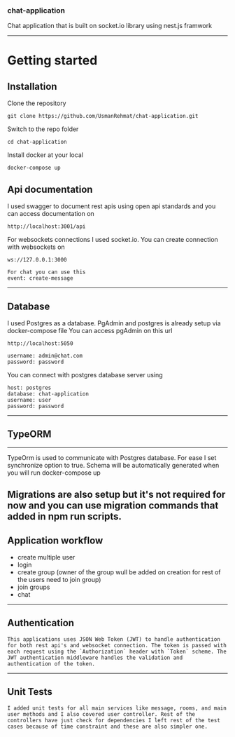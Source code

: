 ### chat-application
Chat application that is built on socket.io library using nest.js framwork

----------

# Getting started

## Installation

Clone the repository

    git clone https://github.com/UsmanRehmat/chat-application.git

Switch to the repo folder

    cd chat-application
    
Install docker at your local

    docker-compose up

## Api documentation
I used swagger to document rest apis using open api standards and you can access documentation on 

    http://localhost:3001/api

For websockets connections I used socket.io. You can create connection with websockets on 

    ws://127.0.0.1:3000

    For chat you can use this 
    event: create-message      

----------

## Database
I used Postgres as a database. PgAdmin and postgres is already setup via docker-compose file
You can access pgAdmin on this url

    http://localhost:5050

    username: admin@chat.com
    password: password

You can connect with postgres database server using
    
    host: postgres
    database: chat-application
    username: user
    password: password

----------

## TypeORM

----------

TypeOrm is used to communicate with Postgres database. For ease I set synchronize option to true. Schema will be automatically generated when you will run docker-compose up 

Migrations are also setup but it's not required for now and you can use migration commands that added in npm run scripts.    
----------


## Application workflow

- create multiple user
- login
- create group (owner of the group wull be added on creation for rest of the users need to join group)
- join groups
- chat


----------

## Authentication
 
    This applications uses JSON Web Token (JWT) to handle authentication for both rest api's and websocket connection. The token is passed with each request using the `Authorization` header with `Token` scheme. The JWT authentication middleware handles the validation and authentication of the token.

----------
 
 ## Unit Tests

    I added unit tests for all main services like message, rooms, and main user methods and I also covered user controller. Rest of the controllers have just check for dependencies I left rest of the test cases because of time constraint and these are also simpler one.
     


